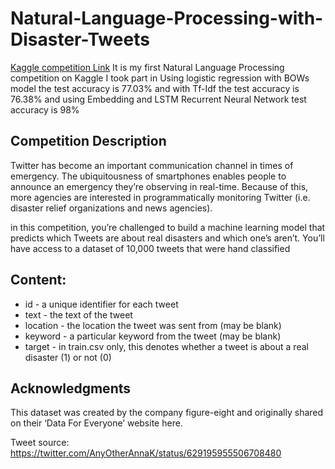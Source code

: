 # Natural-Language-Processing-with-Disaster-Tweets
[ Kaggle competition Link](https://www.kaggle.com/c/nlp-getting-started/overview)
It is my first Natural Language Processing competition on Kaggle I took part in Using logistic regression with BOWs model the  test accuracy is 77.03% and with Tf-Idf the test accuracy is 76.38% and using Embedding and LSTM Recurrent Neural Network test accuracy is 98%
## Competition Description
Twitter has become an important communication channel in times of emergency.
The ubiquitousness of smartphones enables people to announce an emergency they’re observing in real-time. Because of this, more agencies are interested in programmatically monitoring Twitter (i.e. disaster relief organizations and news agencies).

in this competition, you’re challenged to build a machine learning model that predicts which Tweets are about real disasters and which one’s aren’t. You’ll have access to a dataset of 10,000 tweets that were hand classified

## Content:
* id - a unique identifier for each tweet
* text - the text of the tweet
* location - the location the tweet was sent from (may be blank)
* keyword - a particular keyword from the tweet (may be blank)
* target - in train.csv only, this denotes whether a tweet is about a real disaster (1) or not (0)

## Acknowledgments
This dataset was created by the company figure-eight and originally shared on their ‘Data For Everyone’ website here.

Tweet source: https://twitter.com/AnyOtherAnnaK/status/629195955506708480
